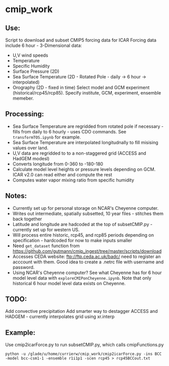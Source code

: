 # cmip_work

## Use: 

   Script to download and subset CMIP5 forcing data for ICAR
   Forcing data include 6 hour - 3-Dimensional data:
   * U,V wind speeds
   * Temperature
   * Specific Humidity
   * Surface Pressure (2D)
   * Sea Surface Temperature (2D - Rotated Pole - daily -> 6 hour -> interpolated)
   * Orography (2D - fixed in time)
   Select model and GCM experiment (historical/rcp45/rcp85).
   Specify institute, GCM, experiment, ensemble memeber. 
 
 ## Processing:
 
   * Sea Surface Temperature are regridded from rotated pole if necessary - fills from daily to 6 hourly - uses CDO commands. See `transformTOS.ipynb` for example.
   * Sea Surface Temperature are interpolated longitudnally to fill misising values over land.
   * U,V data are regridded to to a non-staggered grid (ACCESS and HadGEM modesl)
   * Converts longitude from 0-360 to -180-180
   * Calculate model level heights or pressure levels depending on GCM. ICAR v2.0 can read either and compute the rest
   * Computes water vapor mixing ratio from specific humidity
 
 ## Notes:
 
   * Currently set up for personal storage on NCAR's Cheyenne computer.
   * Writes out intermediate, spatially subsetted, 10 year files - stitches them back together
   * Latitude and longitude are hadcoded at the top of subsetCMIP.py - currently set up for western US.
   * Will process entire historic, rcp45, and rcp85 periods depending on specification - hardcoded for now to make inputs smaller
   * Need `get_dataset` function from https://github.com/gutmann/cmip_ingest/tree/master/scripts/download 
   * Accesses CEDA website: ftp://ftp.ceda.ac.uk/badc/ need to register an acccount with them. Good idea to create a .netrc file with username and password.
   * Using NCAR's Cheyenne computer? See what Cheyenne has for 6 hour model level data  with `exploreCMIPonCheyenne.ipynb`. Note that only historical 6 hour model level data exists on Cheyenne. 
    
## TODO: 
    
   Add convective precipitation
   Add smarter way to destagger ACCESS and HADGEM - currently interpolates grid using xr.interp

## Example:

Use cmip2icarForce.py to run subsetCMIP.py, which calls cmipFunctions.py

    python -u /glade/u/home/currierw/cmip_work/cmip2icarForce.py -ins BCC -model bcc-csm1-1 -ensemble r1i1p1 -scen rcp45 > rcp45BCCout.txt
